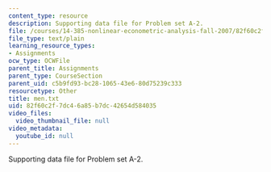 ```yaml
---
content_type: resource
description: Supporting data file for Problem set A-2.
file: /courses/14-385-nonlinear-econometric-analysis-fall-2007/82f60c2f7dc46a85b7dc42654d584035_men.txt
file_type: text/plain
learning_resource_types:
- Assignments
ocw_type: OCWFile
parent_title: Assignments
parent_type: CourseSection
parent_uid: c5b9fd93-bc28-1065-43e6-80d75239c333
resourcetype: Other
title: men.txt
uid: 82f60c2f-7dc4-6a85-b7dc-42654d584035
video_files:
  video_thumbnail_file: null
video_metadata:
  youtube_id: null
---
```

Supporting data file for Problem set A-2.

